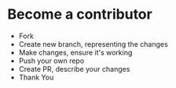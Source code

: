 # Become a contributor
- Fork
- Create new branch, representing the changes
- Make changes, ensure it's working
- Push your own repo 
- Create PR, describe your changes 
- Thank You
